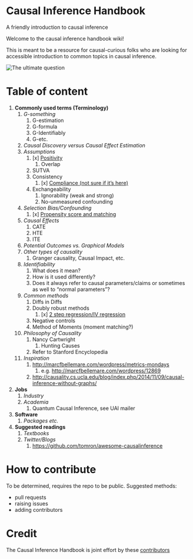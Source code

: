 Causal Inference Handbook
============================
A friendly introduction to causal inference

<!-- # How to read
Head over to the [Wiki section](https://github.com/limorigu/causal-inf-handbook/wiki) for all entires on fundamentals of causal inference! -->

Welcome to the causal inference handbook wiki!

This is meant to be a resource for causal-curious folks who are looking for accessible introduction to common topics in causal inference. 

![The ultimate question](https://github.com/limorigu/causal-inf-handbook/blob/master/img/Chick-and-Egg.jpg)

Table of content
===============
1. **Commonly used terms (Terminology)**
    1. _G-something_
        1. G-estimation
        2. G-formula
        3. G-Identifiably
        4. G-etc.
    2. _Causal Discovery versus Causal Effect Estimation_
    3. _Assumptions_
        1. [x] [Positivity](Common_terms/Assumptions/Positivity)
            1. Overlap
        2. SUTVA
        3. Consistency
            1. [x] [Compliance (not sure if it’s here)](Common_terms/Assumptions/Compliance)
        4. Exchangeability
            1. Ignorability (weak and strong)
            2. No-unmeasured confounding
     4. _Selection Bias/Confounding_
         1. [x] [Propensity score and matching](Common_terms/Propensity)
     5. _Causal Effects_
         1. CATE
         2. HTE
         3. ITE
     6. _Potential Outcomes vs. Graphical Models_
     7. _Other types of causality_
         1. Granger causality, Causal Impact, etc.
     8. _Identifiability_
         1. What does it mean?
         2. How is it used differently?
         3. Does it always refer to causal parameters/claims or sometimes as well to “normal parameters”?
     9. _Common methods_
         1. Diffs in Diffs
         2. Doubly robust methods
             1. [x] [2 step regression/IV regression](Common_terms/Doubly_robust)
         3. Negative controls
         4. Method of Moments (moment matching?)
     9. _Philosophy of Causality_
         1. Nancy Cartwright
             1. Hunting Causes
         2. Refer to Stanford Encyclopedia
      10. _Inspiration_
          1. http://marcfbellemare.com/wordpress/metrics-mondays
              1. e.g. http://marcfbellemare.com/wordpress/12869
          2. http://causality.cs.ucla.edu/blog/index.php/2014/11/09/causal-inference-without-graphs/
2. **Jobs** 
    1. _Industry_
    2. _Academia_
        1. Quantum Causal Inference, see UAI mailer
3. **Software**
    1. _Packages etc._
4. **Suggested readings**
    1. _Textbooks_
    2. _Twitter/Blogs_
        1. https://github.com/tomron/awesome-causalinference



# How to contribute
To be determined, requires the repo to be public.
Suggested methods:
- pull requests
- raising issues
- adding contributors


# Credit
The Causal Inference Handbook is joint effort by these [contributors](https://github.com/limorigu/causal-inf-handbook/graphs/contributors)



